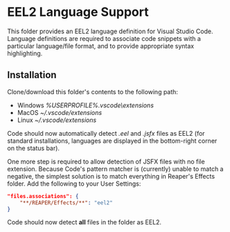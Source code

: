 # EEL2 Language Support

This folder provides an EEL2 language definition for Visual Studio Code. Language definitions are required to associate code snippets with a particular language/file format, and to provide appropriate syntax highlighting.

## Installation
Clone/download this folder's contents to the following path:
- Windows _%USERPROFILE%\.vscode\extensions_
- MacOS _~/.vscode/extensions_
- Linux _~/.vscode/extensions_

Code should now automatically detect _.eel_ and _.jsfx_ files as EEL2 (for standard installations, languages are displayed in the bottom-right corner on the status bar).

One more step is required to allow detection of JSFX files with no file extension. Because Code's pattern matcher is (currently) unable to match a negative, the simplest solution is to match everything in Reaper's Effects folder. Add the following to your User Settings:
```json
"files.associations": {
    "**/REAPER/Effects/**": "eel2"
}
```
Code should now detect **all** files in the folder as EEL2.
